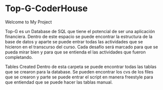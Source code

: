 # Top-G-CoderHouse
Welcome to My Project

Top-G es un Database de SQL que tiene el potencial de ser una aplicación financiera. Dentro de este espacio se puede encontrar la estructura de la base de datos y aparte se puede entrar todas las actividades que se hicieron en el transcurso del curso. Cada desafío será marcado para que se pueda mirar bien y para que se entienda el las actividades que fueron completando.   

Tables Created
Dentro de esta carpeta se puede encontrar todas las tablas que se crearon para la database. Se pueden encontrar los cvs de los files que se crearon y parte se puede entrar el script en manera freestyle para que entiendad que se puede hacer las tablas manual. 

